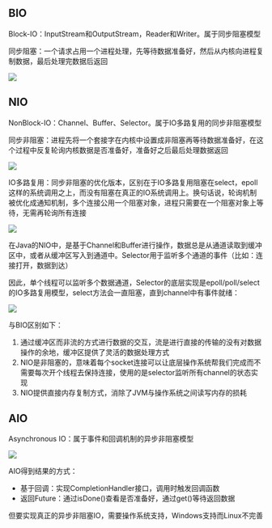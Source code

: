 ## BIO
Block-IO：InputStream和OutputStream，Reader和Writer。属于同步阻塞模型

同步阻塞：一个请求占用一个进程处理，先等待数据准备好，然后从内核向进程复制数据，最后处理完数据后返回

![](../images/BIO.png)

## NIO
NonBlock-IO：Channel、Buffer、Selector。属于IO多路复用的同步非阻塞模型

同步非阻塞：进程先将一个套接字在内核中设置成非阻塞再等待数据准备好，在这个过程中反复轮询内核数据是否准备好，准备好之后最后处理数据返回

![](../images/NIO-1.png)

IO多路复用：同步非阻塞的优化版本，区别在于IO多路复用阻塞在select，epoll这样的系统调用之上，而没有阻塞在真正的IO系统调用上。换句话说，轮询机制被优化成通知机制，多个连接公用一个阻塞对象，进程只需要在一个阻塞对象上等待，无需再轮询所有连接

![](../images/NIO-3.png)

在Java的NIO中，是基于Channel和Buffer进行操作，数据总是从通道读取到缓冲区中，或者从缓冲区写入到通道中。Selector用于监听多个通道的事件（比如：连接打开，数据到达）

因此，单个线程可以监听多个数据通道，Selector的底层实现是epoll/poll/select的IO多路复用模型，select方法会一直阻塞，直到channel中有事件就绪：

![](../images/NIO-4.png)

与BIO区别如下：

1. 通过缓冲区而非流的方式进行数据的交互，流是进行直接的传输的没有对数据操作的余地，缓冲区提供了灵活的数据处理方式
2. NIO是非阻塞的，意味着每个socket连接可以让底层操作系统帮我们完成而不需要每次开个线程去保持连接，使用的是selector监听所有channel的状态实现
3. NIO提供直接内存复制方式，消除了JVM与操作系统之间读写内存的损耗

## AIO
Asynchronous IO：属于事件和回调机制的异步非阻塞模型

![](../images/AIO.png)

AIO得到结果的方式：

* 基于回调：实现CompletionHandler接口，调用时触发回调函数
* 返回Future：通过isDone()查看是否准备好，通过get()等待返回数据

但要实现真正的异步非阻塞IO，需要操作系统支持，Windows支持而Linux不完善